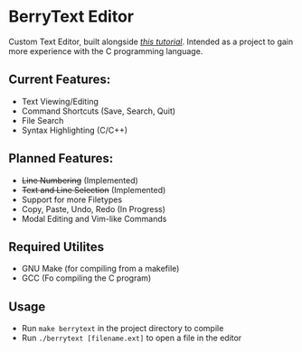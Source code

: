 # BerryText Editor

Custom Text Editor, built alongside *[this tutorial](https://viewsourcecode.org/snaptoken/kilo/)*.
Intended as a project to gain more experience with the C programming language.

## Current Features:

- Text Viewing/Editing
- Command Shortcuts (Save, Search, Quit)
- File Search
- Syntax Highlighting (C/C++)

## Planned Features:

- ~~Line Numbering~~ (Implemented)
- ~~Text and Line Selection~~ (Implemented)
- Support for more Filetypes
- Copy, Paste, Undo, Redo (In Progress)
- Modal Editing and Vim-like Commands

## Required Utilites

- GNU Make (for compiling from a makefile)
- GCC (Fo compiling the C program)

## Usage

- Run `make berrytext` in the project directory to compile
- Run `./berrytext [filename.ext]` to open a file in the editor
